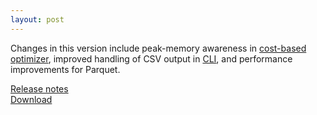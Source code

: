 ```yaml
---
layout: post
---
```


Changes in this version include peak-memory awareness in
[cost-based optimizer](https://prestosql.io/docs/current/optimizer/cost-based-optimizations.html),
improved handling of CSV output in [CLI](https://prestosql.io/docs/current/installation/cli.html),
and performance improvements for Parquet. 

[Release notes](https://prestosql.io/docs/current/release/release-305.html)   
[Download](https://prestosql.io/download.html)

